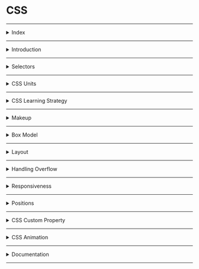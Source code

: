# CSS

---

<details>
<summary>Index</summary>

## Index

- Introduction
- Selectors
- CSS Units
- CSS Learning Strategy
- Makeup
- Box Model
- Layout
- Handling Overflow
- Responsiveness
- Positions
- CSS Custom Property
- CSS Animation
- Documentation
- Rough

</details>

---

<details>
<summary>Introduction</summary>

## Introduction

**CSS** stands for **Cascading Style Sheets**

- CSS is used in web development to apply styling and layout to HTML documents (web pages).
- By combining HTML and CSS, we can create responsive web pages that work well across different screen sizes.
- We can use single `.css` file for multiple `.html` files.

![With and Without CSS](./assets/01-with-and-without-css.png)

### Syntax

```css
selector {
	property1: value1;
	property2: value2;
}
```

```css
.heading {
	color: green;
	background-color: orange;
}
```

### apply CSS

We can apply **CSS** in 3 ways,

1. Inline
2. Internal
3. External

### 1. Inline

- we can use `style` attribute to apply css styles to a particular element.

```html
<tag style="property1: value1; property2: value2;">Content</tag>
```

```html
<h1 style="color: green; background-color: orange;">content</h1>
```

### 2. Internal

- we can use `style` element to write `css code` for a particular HTML document.
- Generally, we use `<style>` element in head part.

```html index.html
<!DOCTYPE html>
<html>
	<head>
		<style>
			.heading {
				color: green;
				background-color: orange;
			}
		</style>
	</head>
	<body>
		<h1 class="heading">content</h1>
	</body>
</html>
```

### 3. External

- we can create External CSS Style Sheet with `.css` file extension.
- By using the HTML `<link>` element to link the external CSS file to the HTML document in the `<head>` section.

```html index.html
<!DOCTYPE html>
<html>
	<head>
		<link rel="stylesheet" href="./index.css" />
	</head>
	<body>
		<h1 class="heading">content</h1>
	</body>
</html>
```

```css index.css
.heading {
	color: green;
	background-color: orange;
}
```

- The HTML **rel** attribute stands for a relationship of the linked document to the current document. In this case, it is a stylesheet.
- The HTML **href** attribute stands for **Hyper Reference** to the URL/path of the CSS file.

### Fundamental Concepts

- Inheritance
- Specificity
- Cascade

#### Inheritance

- Children Inherits the Parent Property is called Inheritance.

```css
.parent {
	color: blue; /*  Inherited Property */
	border: 2px black solid; /*  Non-Inherited Property */
}
```

#### Specificity

- CSS **Specificity** is how the browser decides which CSS property values are the most relevant to an HTML element and apply those CSS property values to the HTML element.

Browser gives priority to select the CSS property.

1. !important
2. Inline
3. Id
4. Class
5. Tag
6. Universal

#### Cascade

- The source order of CSS Ruleset matters.
- when two CSS Ruleset have equal specificity, the one that comes last in the CSS is applied.

```css
    .container {
    background-color: green;
    box-shadow: 0 0 10px black;
 }

  .container {
      / *These are applicable */
      background-color: red;
      box-shadow: 0 0 10px black;
  }
```

</details>

---

<details>
<summary>Selectors</summary>

## Selectors

- The CSS Selectors are used to select the HTML elements that we want to apply style.

1. Tag selector -> same kind of tags selection
2. Class selector -> group of elements selection
3. Id selector -> only one particular element selection
4. Attribute selector
5. Pseudo selector -> user interactions
6. Mixed / Child selector
7. Group selection
8. Universal Selector

### Specificity

- CSS Specificity is how browsers decide which CSS property values are the most relevant to an HTML element and apply those CSS property values to the HTML element.

selector priority from High to Low :

1. !important
2. inline styles
3. id selector
4. class selector
5. tag selector
6. Universal selector

### Tag Selector

```html
<p>I am Tag Selector</p>
<p>I am Tag Selector</p>
<p>I am Tag Selector</p>
```

```css
p {
	color: red;
	background-color: green;
}
```

### Id Selector

```html
<p id="myParagraph">I am ID Selector</p>
<p>I am Tag Selector</p>
<p>I am Tag Selector</p>
```

```css
#myParagraph {
	color: red;
	background-color: green;
}
```

### class Selector

- We can provide multiple class names separated by space as a value to the HTML class attribute.
- `<tag class="name1 name2 name3 name4 ...">Content</tag>`

```html
<p id="myParagraph">I am ID Selector</p>
<p class="my-paragraph">I am Class Selector</p>
<p class="my-paragraph">I am Class Selector</p>
```

```css
.my-paragraph {
	color: red;
	background-color: green;
}
```

### Attribute Selector

```html
<input type="text" placeholder="textbox" />
<input type="password" placeholder="password" />
```

```css
input[type] {
	padding: 10px;
	border-radius: 10px;
}

input[type="password"] {
	background-color: orange;
}
```

### Pseudo selector

- styles applied when user interact with html element.
- Pseudo selector is a dynamic selector.
- Apply css dynamically.

`selector:event`

```html
<h1 class="heading-element">Please put cursor on me</h1>
<input class="textbox" type="text" placeholder="please focus on me" />
```

```css
.heading-element:hover {
	box-shadow: 0 0 10px black;
}

.textbox:focus {
	box-shadow: 0 0 10px black;
}
```

### Mixed Selector / Child Selector

```html
<div class="parent">
	<h1 id="#child">I am First Child</h1>
	<h1>I am Second Child</h1>
</div>
```

```css
.parent > #child {
	padding: 10px;
	color: orange;
	background-color: green;
	border-radius: 10px;
}
```

### Group Selection

```html
<h1 class="my-heading">Class Selection</h1>
<h1 id="myHeading">Id Selection</h1>
```

```css
.my-heading,
#myHeading {
	padding: 10px;
	background-color: green;
	border-radius: 10px;
	box-shadow: 0 0 10px black;
}
```

### Universal Selector

- The universal selector selects all the HTML elements in an HTML document.

```html
<div>1</div>
<div id="myBox">2</div>
<div class="my-box">3</div>
```

```css
* {
	margin: 20px;
}
```

![Universal Selector](./assets/04-universal-selector.png)

</details>

---

<details>
<summary>CSS Units</summary>

## CSS Units

1. pixel
2. viewport
3. percentage

### 1 pixel

- pixels are fixed size

```css
.heading {
	width: 200px;
	height: 100px;
}
```

### 2 viewport

- viewport : view port is depended on device screen size
- **viewport** is the visible area of a web page that a user can see within their web browser window without scrolling.

```css
.heading {
	width: 100vw;
	height: 50vh;
}
```

### 3 percentage

- percentage : percentage is depended on parent container

```css
.heading {
	width: 100%;
}
```

</details>

---

<details>
<summary>CSS Learning Strategy</summary>

## CSS Learning Strategy

1. Makeup
2. Box Model
3. Layout

</details>

---

<details>
<summary>Makeup</summary>

## Makeup

- we are adding some css properties to particular element.

1. Text Properties

### 1. Text Properties

1. color
2. font styles
3. text alignment

#### color

```css
.heading {
	color: green;
}

.paragraph {
	color: #000000;
}
```

#### font styles

1. `font-size: 28px;`
2. `font-weight:bold;`
3. `font-style:italic;`
4. `font-family: Arial, sans-serif;`
5. `text-decoration: underline;`
6. `text-transform: uppercase;`

```css
.heading {
	font-size: 28px;
	font-weight: bold;
	font-style: italic;
	font-family: Arial, sans-serif;
	text-decoration: underline;
	text-transform: uppercase;
}
```

#### text alignment

`text-align` property specifies the horizontal alignment of the text in an HTML element.

- `text-align:left;`
- `text-align:center;`
- `text-align:right;`

```css
.heading {
	text-align: right;
}
```

</details>

---

<details>
<summary>Box Model</summary>

### Box Model

- **Content** -> The content of the box, where text or image appear.

1. **Width & Height** -> The content width and height.
2. **Padding** -> The space between the content and the border.
3. **Border** -> A borderline that goes around the padding.
4. **Outline** -> An outline that goes around the border.
5. **Margin** -> The space outside the border.

```css
.heading {
	width: 200px;
	height: 100px;
	padding: 20px;
	border: solid black 40px;
	outline: solid green 10px;
	margin: 60px;
}
```

![Box Properties](./assets/02-box-model.png)

### Intrinsic vs Extrinsic

- Some elements have a natural size based on their content. This is called intrinsic size.
- If we set a size using CSS, like width or height, it’s called extrinsic size.

### 1. width & height

It gives HTML element width & height

- `width:100px;`
- `height:100px;`
- `min-width:50px;`
- `max-width:400px;`
- `min-height:80px;`
- `max-height:200px;`

### 2. padding

The space between border and content.

- `padding:10px;` => TRBL
- `padding-top:10px;`
- `padding-right:10px;`
- `padding-bottom:10px;`
- `padding-left:10px;`
-

### 3. border
A borderline that goes around the padding.
- `border-style: dashed;`
- `border-width: 5px;`
- `border-color: orange;`
- border shortcut
  - `border:styleName width color;`
  - `border: 5px dashed orange;`
  - `border-left:5px solid greenyellow;`
- `border-radius:10px;`
  - `border-top-right-radius:10px;`
- supporting properties
  - top
  - right
  - bottom
  - left

### 4. outline

An outline that goes around the border.

- `outline-style: dashed;`
- `outline-width: 5px;`
- `outline-color: orange;`
- border shortcut
  - `outline:styleName width color;`
  - `outline: 5px dashed orange;`
    - `outline-left:5px solid greenyellow;`
- supporting properties
  - top
  - right
  - bottom
  - left

### 5. margin
The space outside the border.

- `margin:auto;` It adjust automatically center of horizontal.
- `margin:50px;`(TRBL)
- `margin-top: 50px;`
- `margin-right:50px;`
- `margin-bottom: 50px;`
- `margin-left: 50px;`

### Box-sizing property

- The box-sizing CSS property sets how the total width and height of an element are calculated.
- Box-Sizing property has the following values:

1. content-box (default)
2. border-box

#### 1. **content-box**(Default) :

```css
.container {
	width: 160px;
	height: 80px;
	padding: 20px;
	margin: 10px;
	border: 8px solid red;
	box-sizing: content-box;

	/* Total width: 160px + (2 * 20px) + (2 * 8px) = 216px
     Total height: 80px + (2 * 20px) + (2 * 8px) = 136px
     Content box width: 160px
     Content box height: 80px 
  */
}
```

#### 2. **border-box**:

Fixed width and height. It is adjustment to given width and height.

```css
.container {
	width: 160px;
	height: 80px;
	padding: 20px;
	margin: 10px;
	border: 8px solid red;
	box-sizing: border-box;

	/* Total width: 160px
     Total height: 80px
     Content box width: 160px - (2 * 20px) - (2 * 8px) = 104px
     Content box height: 80px - (2 * 20px) - (2 * 8px) = 24px 
  */
}
```

### Box Shadow

- `box-shadow:x y blur color;`
- `box-shadow:0 0 10px black;`


## Background Properties

1. background-color
2. background-image
3. background-repeat
4. background-position
5. background-attachment
6. background-size

### background-color

- `background-color: "orange";`
- `background-color: transparent;`

### background-image

- `background-image: url("source/bg-image.jpg");`
- `background-image:linear-gradient(45deg,black,red,green);`
- `background-image:linear-gradient(to left,black,red,green);`
- `background-image:radial-gradient(black,red,green);`

### background-repeat

- `background-repeat:repeat;`
- `background-repeat:no-repeat;`
- `background-repeat:repeat-x;`
- `background-repeat:repeat-y;` 

### background-position

`background-position: top left;`
![Background Position](./assets/05-background-position.jpg)

### background-attachment

- `background-attachment: scroll;`
- `background-attachment: fixed;`

### All Backgrounds Shortcut

```css
shortcut {
	background: color image repeat attachment position;
}
```

- `background:red url("./source/lion.jpg") no-repeat scroll center center;`

### background-size

`background-size:cover;`


</details>

---

<details>
<summary>Layout</summary>

## Layout

- A Layout is used to arrange the elements on the website.

### Methods to Design a Layout 
 
- Mainly, there are two methods that help design the webpage layout.

1. Flexbox
2. CSS Grid

### Flexbox

- Flexbox is a layout method that helps to arrange the HTML elements in rows(horizontally) or columns(vertically).

Flexbox Layout CSS Properties:

1. `display` -> define the flexbox (layout method)
    - flex
    - inline-flex
    - grid
    - none
2 `flex-direction` -> The Flex Direction specifies the direction of the flex items in the Flexbox Container.
    - row
    - column
- `justify-content`
  - The justify-content property specifies the alignment of flex items along the main axis.
  - justify content property can have the following values:
    - `flex-start` (default)=> All the elements will arrange to the start of the container.
    - `center` => All the elements will arrange to the center of the container.
    - `flex-end` => All the elements will arrange to the end of the container.
    - `space-between` => The extra space is added only between the items. The first item stays at the start, and the last item stays at the end. The space is shared between the middle items.
    - `space-around` => Every flex item will get equal space around them.
- `align-items`
  - The align-items property specifies the alignment of flex items along the cross-axis.
  - Align items property can have the following values:
    - `stretch` (default)=> will stretch its available height.
    - `flex-start` => will be at the starting of the flex container.
    - `center` => will be at the center of the available height.
    - `flex-end` => will be at the ending point of the available height.
- `flex-wrap`
  - The flex-wrap property arranges the flex items in multiple lines.
  - Flex wrap property can have the following values:
    - nowrap(default)
    - wrap
    - wrap-reverse

- `align-self`
  - The align-self property specifies the alignment of individual flex items along the cross axis.
  - Align self property can have followed values:
    - `flex-start`
    - `center`
    - `flex-end`
    - `stretch`
    - `auto`(default)

If the value of align-self is auto, then the align-items value of its Flex container gets inherited.

- `order`
  - The order property specifies the order of flex items in the Flex container.
  - order property has the following values:
    - 0 (default)
    - +ve values
    - -ve values

```html index.html
<!DOCTYPE html>
<html>
	<head>
		<style>
			.flex-container {
				display: flex;
				flex-direction: row;
				justify-content: space-between;
				align-items: center;
				flex-wrap: wrap;
			}

			.item1 {
				order: 3;
				align-self: flex-start;
			}

			.item2 {
				order: 1;
				align-self: center;
			}

			.item3 {
				order: 2;
				align-self: flex-end;
			}
		</style>
	</head>
	<body>
		<div class="flex-container">
			<div class="item1">1</div>
			<div class="item2">2</div>
			<div class="item3">3</div>
		</div>
	</body>
</html>
```

### Block vs Inline

- The block-level element always starts on a new line. It occupies entire horizontal space of its Parent.

- The inline element does not start on a new line. It occupies only its content width.

```css
.selector1 { display:block; } .selector2 { display:inline; }
```

</details>

---

<details>
<summary>Handling Overflow</summary>

## Handling Overflow

- content overflow can be handled using the CSS overflow property.  
- **overflow** : child element data overflowed on parent element.

1. visible (default)=> CSS tries to avoid data loss. Hence, the `overflow:visible;` is the default value for it.
   - `overflow:visible;`
2. hidden => The overflow is clipped, and the rest of the content will be invisible.
   - `overflow: hidden;`
3. scroll => The overflow is clipped, and a scrollbar is added to see the rest of the content.
   - `overflow: scroll;`
   - `overflow-x: scroll;`
   - `overflow-y: scroll;`
4. auto => It is similar to scroll, but it adds scrollbars only when necessary.

- `overflow: auto;`

```css parent.css
.parent {
	height: 100px;
	width: 200px;
	border: 10px solid green;
	overflow: scroll;
}
```

</details>

---

<details>
<summary>Responsiveness</summary>

## Responsiveness
- A responsive website will automatically adjust for different screen sizes and viewports.

## Media Query

- Media queries play a crucial part while developing Responsive Layouts.
- Responsiveness is a perfectly fit for all the different screen sizes.
- We can create a responsive website using media queries or flexbox.  
- Using Media queries, we can conditionally apply styles based on the device type (e.g. printers, TVs, etc.) and media features (e.g. viewport width, etc.).

### syntax:

```css
@media media-type and (media-feature-expression) {
	/* CSS rules go here */
}
```

- **Media Type**: Media type describes the general category of devices. Possible types of media are screen, print, tv, all, ...etc.
- **Media Feature**: Using Media Features, we can write Media Query for a specific feature. Examples: width, height, orientation, etc.

### Media Types

possible types of media are:

- screen => For all screened devices (mobile, laptops, tablets, ...etc)
- print = For printers
- tv => For Televisions
- all => Matches all types of devices and more...

### screen

```css
@media screen and (max-width: 800px) {
	.bg-container {
		background-color: deepskyblue;
	}
}

@media screen and (min-width: 801px) {
	.bg-container {
		background-color: yellowgreen;
	}
}
```

### Logical Operators

- and
- not
- comma

#### and

- using `and` operator can combine multiple Media Features.
- syntax:

```css
@media (media-feature-expression) and (media-feature-expression) {
	/* CSS rules go here */
}
```

- we can also join media feature with a media type.
syntax:

```css
@media media-type and (media-feature-expression) {
	/* CSS rules go here */
}
```

#### not

- The `not` operator is a Media Query Modifier. It negates the entire Media Query result.
- If you use the `not` operator, you must also specify a media type.

syntax:

```css
@media not screen and (min-width: 600px) {
	/* CSS rules go here */
}
```

#### comma

Using ,(comma) operator we can combine multiple Media Queries.

```css
@media (orientation: landscape), (min-width: 600px) {
	.bg-container {
		background: yellowgreen;
	}
}
```

#### Orientation

- The two most common types of orientation are:

1. landscape => The width of the device is greater than the height.
2. portrait => The width of the device is smaller than the height..

```css
@media (orientation: landscape) {
	.bg-container {
		background-color: orange;
	}
}

@media (orientation: portrait) {
	.bg-container {
		background-color: yellowgreen;
	}
}
```

#### print

```css
@media print {
	.heading {
		color: green;
	}
}
```

</details>

---

<details>
<summary>Positions</summary>

## Positions

- The position property in CSS determines how an element is placed in the document flow. It defines how the top, right, bottom, and left properties affect the element.

### position properties

1. `position:static;`
2. `position:relative;`
3. `position:absolute;`
4. `position:fixed;`
5. `position:sticky;`

![Positions](./assets/03-positions.png)

- **static** => default position of any html element.
- **relative** => It is used to set the element position relative to its normal position.
- **absolute** => this is positioned relative to its parent.
- **fixed** => this is to fix an element in the given position (calculated from view port).
- **sticky** => this is to stick an element in the given position.

### supporting properties:

`top,right,bottom,left`

### 1. static (default)
- This is the default position of any HTML element.
- Elements are positioned according to the normal document flow (top to bottom).
- The properties top, right, bottom, and left do not apply.

### 2. relative
- The element is positioned relative to its normal position.
- It still occupies space in the layout as if it were static.
- You can move it visually using top, right, bottom, and left.

### 3. absolute
- The element is removed from the normal flow.
- Positioned relative to the nearest ancestor with position: relative, absolute, or fixed.
- If no such ancestor exists, it's positioned relative to the `<html>` element (viewport).
- You can use top, right, bottom, and left to place it.

### 4. fixed
- The element is removed from the normal flow.
- Positioned relative to the viewport, not any ancestor.
- It stays in the same position even when the page is scrolled.
- Useful for sticky headers, floating buttons, etc.

### 5. sticky
- A hybrid of relative and fixed.
- The element behaves like relative until a scroll threshold is crossed, then it behaves like fixed.
- The element sticks at a position defined by top, right, etc. when scrolling.

### z-index

z-index => layers position  
`z-index:1;`

```css
.selector {
	background-color: yellow;
	position: absolute;
	left: 20px;
	top: 20px;
	z-index: 4;
}
```

</details>

---

<details>
<summary>CSS Custom Property</summary>

## CSS Custom Property

A CSS custom property is a variable in CSS.

- variable creation : --variable
- use variable : var(--variable)

```css
.card {
	--spacing: 2px;
	padding: var(--spacing);
	margin-bottom: var(--spacing);
}
```

- If the custom property has to be accessed through the entire HTML document, declare it inside the **:root** pseudo-class.

```css
:root {
	--main-bg-color: brown;
}

.card-1 {
	color: white;
	background-color: var(--main-bg-color);
}
```

</details>

---

<details>
<summary>CSS Animation</summary>

## CSS Animation

To create animations using CSS, you can use the **@keyframes** rule along with CSS properties like

1. `animation-name:anyName;`
2. `animation-duration:3s;`
3. `animation-iteration-count:1 / infinite;` => reputation
4. `animation-timing-function:linear / ease-in / ease-out;`
5. `animation-delay:3s;`

```css
shortcut {
	animation: name duration iteration-count timing-function delay;
}
```

### procedure

step1 => define your element
step2 => apply animation rules

```css
.myAnimation:hover {
	animation: animationEffects 2s infinite linear 1s;
}
```

```css
@keyframes animationEffects {
	0% {
		background-color: green;
	}

	50% {
		background-color: red;
	}

	100% {
		background-color: blue;
	}
}
```

</details>

---

<details>
<summary>Documentation</summary>

## Documentation

- webdev : `https://web.dev/learn/css`
</details>

---
